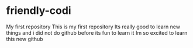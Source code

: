 # friendly-codi
My first repository
This is my first repository
Its really good to learn new things and i did not do github before its fun to learn it
Im so excited to learn this new github
